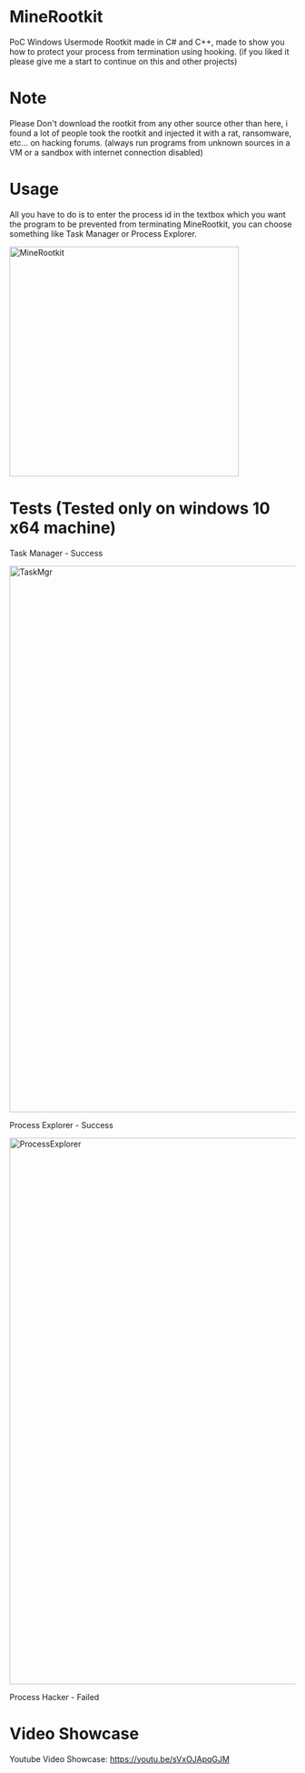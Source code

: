 # MineRootkit
PoC Windows Usermode Rootkit made in C# and C++, made to show you how to protect your process from termination using hooking. (if you liked it please give me a start to continue on this and other projects)
# Note
Please Don't download the rootkit from any other source other than here, i found a lot of people took the rootkit and injected it with a rat, ransomware, etc... on hacking forums. (always run programs from unknown sources in a VM or a sandbox with internet connection disabled)
# Usage
All you have to do is to enter the process id in the textbox which you want the program to be prevented from terminating MineRootkit, you can choose something like Task Manager or Process Explorer.

<img width="404" alt="MineRootkit" src="https://user-images.githubusercontent.com/90452585/141402279-bbdf9380-f6ae-45c8-b338-be5e3a4e9fd9.PNG">

# Tests (Tested only on windows 10 x64 machine)
Task Manager - Success

<img width="960" alt="TaskMgr" src="https://user-images.githubusercontent.com/90452585/141400756-3945746b-aa43-4cd3-9303-883ec93b3b88.png">

Process Explorer - Success

<img width="960" alt="ProcessExplorer" src="https://user-images.githubusercontent.com/90452585/141400804-e8c2144f-3d1d-43af-98bf-ffcc93397df5.PNG">

Process Hacker - Failed
# Video Showcase
Youtube Video Showcase: https://youtu.be/sVxOJApqGJM
